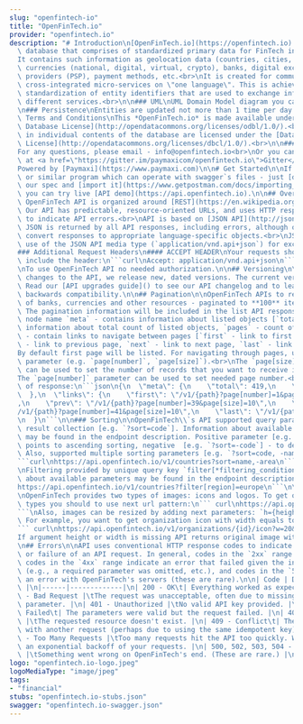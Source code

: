 ```yaml
---
slug: "openfintech-io"
title: "OpenFinTech.io"
provider: "openfintech.io"
description: "# Introduction\n[OpenFinTech.io](https://openfintech.io) is an open\
  \ database that comprises of standardized primary data for FinTech industry.<br>\n\
  It contains such information as geolocation data (countries, cities, regions), organizations,\
  \ currencies (national, digital, virtual, crypto), banks, digital exchangers, payment\
  \ providers (PSP), payment methods, etc.<br>\nIt is created for communication of\
  \ cross-integrated micro-services on \"one language\". This is achieved through\
  \ standardization of entity identifiers that are used to exchange information among\
  \ different services.<br>\n\n### UML\nUML Domain Model diagram you can find [here](https://api.openfintech.io/public_domain_model.png).<br>\n\
  \n### Persistence\nEntities are updated not more than 1 time per day.<br>\n\n###\
  \ Terms and Conditions\nThis *OpenFinTech.io* is made available under the [Open\
  \ Database License](http://opendatacommons.org/licenses/odbl/1.0/).<br>\nAny rights\
  \ in individual contents of the database are licensed under the [Database Contents\
  \ License](http://opendatacommons.org/licenses/dbcl/1.0/).<br>\n\n### Contacts\n\
  For any questions, please email - info@openfintech.io<br>\nOr you can contact us\
  \ at <a href=\"https://gitter.im/paymaxicom/openfintech.io\">Gitter</a><br>\n\n\
  Powered by [Paymaxi](https://www.paymaxi.com)\n\n# Get Started\n\nIf you use [POSTMAN](https://www.getpostman.com)\
  \ or similar program which can operate with swagger`s files - just [download](https://docs.openfintech.io)\
  \ our spec and [import it](https://www.getpostman.com/docs/importing_swagger). Also\
  \ you can try live [API demo](https://api.openfintech.io).\n\n## Overview\n\nThe\
  \ OpenFinTech API is organized around [REST](https://en.wikipedia.org/wiki/Representational_state_transfer).\
  \ Our API has predictable, resource-oriented URLs, and uses HTTP response codes\
  \ to indicate API errors.<br>\nAPI is based on [JSON API](http://jsonapi.org) standard.\
  \ JSON is returned by all API responses, including errors, although our API libraries\
  \ convert responses to appropriate language-specific objects.<br>\nJSON API requires\
  \ use of the JSON API media type (`application/vnd.api+json`) for exchanging data.<br>\n\
  ### Additional Request Headers\n#### ACCEPT HEADER\nYour requests should always\
  \ include the header:\n```curl\nAccept: application/vnd.api+json\n```\n\n## Authentication\n\
  \nTo use OpenFinTech API no needed authorization.\n\n## Versioning\n\nWhen we make\
  \ changes to the API, we release new, dated versions. The current version is **2017-08-24**.\
  \ Read our [API upgrades guide]() to see our API changelog and to learn more about\
  \ backwards compatibility.\n\n## Pagination\n\nOpenFinTech APIs to retrieve lists\
  \ of banks, currencies and other resources - paginated to **100** items by default.\
  \ The pagination information will be included in the list API response under the\
  \ node name `meta` - contains information about listed objects [`total` - contains\
  \ information about total count of listed objects, `pages` - count of pages], `links`\
  \ - contain links to navigate between pages [`first` - link to first page, `prev`\
  \ - link to previous page, `next` - link to next page, `last` - link to last page].<br>\n\
  By default first page will be listed. For navigating through pages, use the page\
  \ parameter (e.g. `page[number]`, `page[size]`).<br>\nThe `page[size]` parameter\
  \ can be used to set the number of records that you want to receive in the response.<br>\n\
  The `page[number]` parameter can be used to set needed page number.<br>\nExample\
  \ of response:\n```json\n{\n  \"meta\": {\n    \"total\": 419,\n    \"pages\": 42\n\
  \  },\n  \"links\": {\n    \"first\": \"/v1/{path}?page[number]=1&page[size]=10\"\
  ,\n    \"prev\": \"/v1/{path}?page[number]=39&page[size]=10\",\n    \"next\": \"\
  /v1/{path}?page[number]=41&page[size]=10\",\n    \"last\": \"/v1/{path}?page[number]=42&page[size]=10\"\
  \n  }\n```\n\n### Sorting\n\nOpenFinTech\\`s API supported query parameter to sort\
  \ result collection [e.g. `?sort=code`]. Information about available parameters\
  \ may be found in the endpoint description. Positive parameter [e.g. `?sort=code`]\
  \ points to ascending sorting, negative  [e.g. `?sort=-code`] - to descending sorting.\
  \ Also, supported multiple sorting parameters [e.g. `?sort=code, -name, id`, etc.]\n\
  ```curl\nhttps://api.openfintech.io/v1/countries?sort=name,-area\n```\n\n### Filtering\n\
  \nFiltering provided by unique query key `filter[*filtering_condition*]`. Information\
  \ about available parameters may be found in the endpoint description.\n```curl\n\
  https://api.openfintech.io/v1/countries?filter[region]=europe\n```\n\n## Images\n\
  \nOpenFinTech provides two types of images: icons and logos. To get one of those\
  \ types you should to use next url pattern:\n``` curl\nhttps://api.openfintech.io/v1/{path}/{id}/{icon/logo}\n\
  ```\nAlso, images can be resized by adding next parameters: `h={height}&w={width}`.\
  \ For example, you want to get organization icon with width equals to 20 pixels:\n\
  ``` curl\nhttps://api.openfintech.io/v1/organizations/{id}/icon?w=20&h=20\n```\n\
  If argument height or width is missing API returns original image with real sizes.\n\
  \n## Errors\n\nAPI uses conventional HTTP response codes to indicate the success\
  \ or failure of an API request. In general, codes in the `2xx` range indicate success,\
  \ codes in the `4xx` range indicate an error that failed given the information provided\
  \ (e.g., a required parameter was omitted, etc.), and codes in the `5xx` range indicate\
  \ an error with OpenFinTech's servers (these are rare).\n\n| Code | Description\
  \ |\n|------|-------------|\n| 200 - OK\t| Everything worked as expected. |\n| 400\
  \ - Bad Request |\tThe request was unacceptable, often due to missing a required\
  \ parameter. |\n| 401 - Unauthorized |\tNo valid API key provided. |\n| 402 - Request\
  \ Failed\t| The parameters were valid but the request failed. |\n| 404 - Not Found\
  \ |\tThe requested resource doesn't exist. |\n| 409 - Conflict\t| The request conflicts\
  \ with another request (perhaps due to using the same idempotent key). |\n| 429\
  \ - Too Many Requests |\tToo many requests hit the API too quickly. We recommend\
  \ an exponential backoff of your requests. |\n| 500, 502, 503, 504 - Server Errors\
  \ |\tSomething went wrong on OpenFinTech's end. (These are rare.) |\n"
logo: "openfintech.io-logo.jpeg"
logoMediaType: "image/jpeg"
tags:
- "financial"
stubs: "openfintech.io-stubs.json"
swagger: "openfintech.io-swagger.json"
---
```

